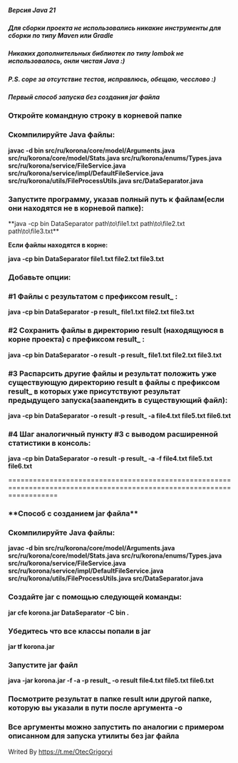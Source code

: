 <h5>Версия Java 21</h5>
<h5>Для сборки проекта не использовались никакие инструменты для сборки по типу Maven или Gradle</h5>
<h5>Никаких дополнительных библиотек по типу lombok не использовалось, онли чистая Java :)</h5>
<h5>P.S. соре за отсутствие тестов, исправлюсь, обещаю, чесслово :)</h5>

<h5>Первый способ запуска без создания jar файла</h5>

<h3>Откройте командную строку в корневой папке </h3>

<h3>Скомпилируйте Java файлы: </h3>

**javac -d bin src/ru/korona/core/model/Arguments.java src/ru/korona/core/model/Stats.java src/ru/korona/enums/Types.java src/ru/korona/service/FileService.java
src/ru/korona/service/impl/DefaultFileService.java src/ru/korona/utils/FileProcessUtils.java src/DataSeparator.java**

<h3>Запустите программу, указав полный путь к файлам(если они находятся не в корневой папке): </h3>
**java -cp bin DataSeparator path\to\file1.txt path\to\file2.txt path\to\file3.txt**

**Если файлы находятся в корне:**

**java -cp bin DataSeparator file1.txt file2.txt file3.txt**

<h3>Добавьте опции:</h3>  

<h3>#1 Файлы с результатом с префиксом result_ :</h3>

**java -cp bin DataSeparator -p result_ file1.txt file2.txt file3.txt**

<h3>#2 Сохранить файлы в директорию result (находящуюся в корне проекта) с префиксом result_ :</h3>

**java -cp bin DataSeparator -o result -p result_ file1.txt file2.txt file3.txt**

<h3>#3 Распарсить другие файлы и результат положить уже существующую директорию result
в файлы с префиксом result_ в которых уже присутствуют результат предыдущего запуска(заапендить в существующий файл):</h3>

**java -cp bin DataSeparator -o result -p result_ -a file4.txt file5.txt file6.txt**

<h3>#4 Шаг аналогичный пункту #3 с выводом расширенной статистики в консоль:</h3>

**java -cp bin DataSeparator -o result -p result_ -a -f file4.txt file5.txt file6.txt**

========================================================================================================================

<h3>**Способ с созданием jar файла**</h3>

<h3>Скомпилируйте Java файлы: </h3>

**javac -d bin src/ru/korona/core/model/Arguments.java src/ru/korona/core/model/Stats.java src/ru/korona/enums/Types.java src/ru/korona/service/FileService.java src/ru/korona/service/impl/DefaultFileService.java src/ru/korona/utils/FileProcessUtils.java src/DataSeparator.java**

<h3>Создайте jar c помощью следующей команды: </h3>

**jar cfe korona.jar DataSeparator -C bin .**

<h3>Убедитесь что все классы попали в jar</h3>

**jar tf korona.jar**

<h3>Запустите jar файл</h3>

**java -jar korona.jar -f -a -p result_ -o result file4.txt file5.txt file6.txt**

<h3>Посмотрите результат в папке result или другой папке, которую вы указали в пути после аргумента -o</h3>
<h3>Все аргументы можно запустить по аналогии с примером описанном для запуска утилиты без jar файла</h3>

Writed By https://t.me/OtecGrigoryi